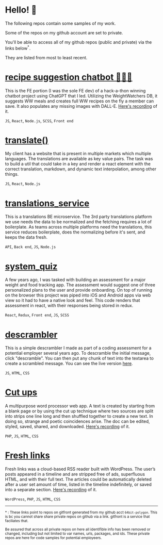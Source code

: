 # Hello! 👋

The following repos contain some samples of my work.

Some of the repos on my github account are set to private.

You'll be able to access all of my github repos (public and private) via the links below<sup>*</sup>.

They are listed from most to least recent.

# [recipe suggestion chatbot 🤖💬🥗](https://gitfront.io/r/64bitpolygon/cCX6dt9xwT83/chatbot/)

This is the FE portion (I was the sole FE dev) of a hack-a-thon winning chatbot project using ChatGPT that I led. Utilizing the WeightWatchers DB, it suggests WW meals and creates full WW recipes on the fly a member can save. It also populates any missing images with DALL-E. <a href="https://nate-de-la-cruz.dev/chatbot.mp4" target="_blank">Here's recording</a> of it.

`JS`, `React`, `Node.js`, `SCSS`, `Front end`

# [translate()](https://gitfront.io/r/64bitpolygon/yw624XoeUEDB/translate/)

My client has a website that is present in multiple markets which multiple languages. The translations are available as key value pairs. The task was to build a util that could take in a key and render a react element with the correct translation, markdown, and dynamic text interpolation, among other things.

`JS`, `React`, `Node.js`

# [translations_service](https://gitfront.io/r/64bitpolygon/tXAobqD7T9BT/translations_service/)

This is a translations BE microservice. The 3rd party translations platform we use needs the data to be normalized and the fetching requires a lot of boilerplate. As teams across multiple platforms need the translations, this service reduces boilerplate, does the normalizing before it's sent, and keeps the data fresh.

`API`, `Back end`, `JS`, `Node.js`

# [system_quiz](https://gitfront.io/r/64bitpolygon/hi2J4J1u7tzT/system_quiz/)

A few years ago, I was tasked with building an assessment for a major weight and food tracking app. The assessment would suggest one of three personalized plans to the user and provide onboarding. On top of running on the browser this project was piped into iOS and Android apps via web view so it had to have a native look and feel. This code renders that assessment in react, with their responses being stored in redux.

`React`, `Redux`, `Front end`, `JS`, `SCSS`

# [descrambler](https://gitfront.io/r/64bitpolygon/dPk2qD9FfArK/descrambler/)

This is a simple descrambler I made as part of a coding assessment for a potential employer several years ago. To descramble the initial message, click "descramble". You can then put any chunk of text into the textarea to create a scrambled message. You can see the live version [here](https://nate-de-la-cruz.dev/descrambler/).

`JS`, `HTML`, `CSS`

# [Cut ups](https://gitfront.io/r/64bitpolygon/Pm3rUJnexE78/cut_ups/)

A multipurpose word processor web app. A text is created by starting from a blank page or by using the cut up technique where two sources are split into strips one line long and then shuffled together to create a new text. In doing so, strange and poetic coincidences arise. The doc can be edited, styled, saved, shared, and downloaded. <a href="https://nate-de-la-cruz.dev/cut_ups/" target="_blank">Here's recording</a> of it.

`PHP`, `JS`, `HTML`, `CSS`

# [Fresh links](https://gitfront.io/r/64bitpolygon/Pm3rUJnexE78/cut_ups/)

Fresh links was a cloud-based RSS reader built with WordPress. The user’s posts appeared in a timeline and are stripped free of ads, superfluous HTML, and with their full text. The articles could be automatically deleted after a user set amount of time, listed in the timeline indefinitely, or saved into a separate section. <a href="https://nate-de-la-cruz.dev/cut_ups/" target="_blank">Here's recording</a> of it.

`WordPress`, `PHP`, `JS`, `HTML`, `CSS`

***
<sub>* : These links point to repos on gitfront generated from my github acct `64bit-polygon`. This is bc you cannot share share private repos on github via a link. gitfront is a service that faciliates that.</sub>

<sub>Be assured that across all private repos on here all identifible info has been removed or changed, including but not limited to var names, urls, packages, and ids. These private repos are here for code samples for potential employeers.</sub>
